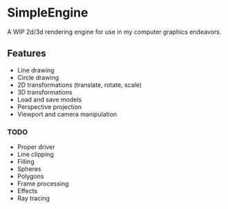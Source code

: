 # SimpleEngine
A WIP 2d/3d rendering engine for use in my computer graphics endeavors.

## Features
* Line drawing
* Circle drawing
* 2D transformations (translate, rotate, scale)
* 3D transformations
* Load and save models
* Perspective projection
* Viewport and camera manipulation

### TODO
* Proper driver
* Line clipping
* Filling
* Spheres
* Polygons
* Frame processing
* Effects
* Ray tracing
